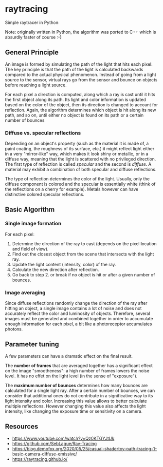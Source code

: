 # raytracing
Simple raytracer in Python

Note: originally written in Python, the algorithm was ported to C++ which is absurdly faster of course :-)

## General Principle

An image is formed by simulating the path of the light that hits each pixel. The key principle is that the path of the light is calculated backwards compared to the actual physical phenomenon. Instead of going from a light source to the sensor, virtual rays go from the sensor and bounce on objects before reaching a light source.

For each pixel a direction is computed, along which a ray is cast until it hits the first object along its path. Its light and color information is updated based on the color of the object, then its direction is changed to account for reflection. Again, the algorithm determines which object is hit along its new path, and so on, until either no object is found on its path or a certain number of bounces 

### Diffuse vs. specular reflections

Depending on an object's property (such as the material it is made of, a paint coating, the roughness of its surface, etc.) it might reflect light either in a very "mirror-like" way, which makes it look shiny or metallic, or in a diffuse way, meaning that the light is scattered with no privileged direction. The first type of reflection is called *specular* and the second is *diffuse*. A material may exhibit a combination of both specular and diffuse reflections.

The type of reflection determines the color of the light. Usually, only the diffuse component is colored and the specular is essentially white (think of the reflections on a cherry for example). Metals however can have distinctive colored specular reflections.

## Basic Algorithm

### Single image formation

For each pixel:
1. Determine the direction of the ray to cast (depends on the pixel location and field of view).
2. Find out the closest object from the scene that intersects with the light ray.
3. Update the light content (intensity, color) of the ray.
4. Calculate the new direction after reflection.
5. Go back to step 2. or break if no object is hit or after a given number of bounces.

### Image averaging

Since diffuse reflections randomly change the direction of the ray after hitting an object, a single image contains a lot of noise and does not accurately reflect the color and luminosity of objects. Therefore, several images must be generated and combined together in order to accumulate enough information for each pixel, a bit like a photoreceptor accumulates photons.

## Parameter tuning

A few parameters can have a dramatic effect on the final result.

The **number of frames** that are averaged together has a significant effect on the image "smootheness": a high number of frames lowers the noise level. It has no effet on the light level (in the sense of "exposure").

The **maximum number of bounces** determines how many bounces are calculated for a single light ray. After a certain number of bounces, we can consider that additional ones do not contribute in a significative way to its light intensity and color. Increasing this value allows to better calculate multiple reflections. However changing this value also affects the light intensity, like changing the exposure time or sensitivity on a camera.

## Resources

* https://www.youtube.com/watch?v=Qz0KTGYJtUk
* https://github.com/SebLague/Ray-Tracing
* https://blog.demofox.org/2020/05/25/casual-shadertoy-path-tracing-1-basic-camera-diffuse-emissive/
* https://raytracing.github.io/
